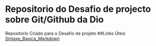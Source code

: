 # Repositorio do Desafio de projecto sobre Git/Github da Dio
Repositorio Criado para o Desafio de projeto 
##Links Úteis
[Sintaxe_Basica_Markdown](https://www.markdownguide.org/basic-syntax/)
